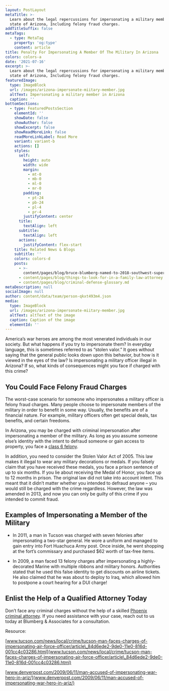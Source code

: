 ```yaml
---
layout: PostLayout
metaTitle: >-
  Learn about the legal repercussions for impersonating a military member in the
  state of Arizona, Including felony fraud charges.
addTitleSuffix: false
metaTags:
  - type: MetaTag
    property: 'og:type'
    content: article
title: Penalty For Impersonating A Member Of The Military In Arizona
colors: colors-a
date: '2021-07-16'
excerpt: >-
  Learn about the legal repercussions for impersonating a military member in the
  state of Arizona, Including felony fraud charges.
featuredImage:
  type: ImageBlock
  url: /images/arizona-impersonate-miitary-member.jpg
  altText: Impersonating a military member in Arizona
  caption: ''
bottomSections:
  - type: FeaturedPostsSection
    elementId: ''
    showDate: false
    showAuthor: false
    showExcerpt: false
    showReadMoreLink: false
    readMoreLinkLabel: Read More
    variant: variant-b
    actions: []
    styles:
      self:
        height: auto
        width: wide
        margin:
          - mt-0
          - mb-0
          - ml-0
          - mr-0
        padding:
          - pt-24
          - pb-24
          - pl-4
          - pr-4
        justifyContent: center
      title:
        textAlign: left
      subtitle:
        textAlign: left
      actions:
        justifyContent: flex-start
    title: Related News & Blogs
    subtitle: ''
    colors: colors-d
    posts:
      - >-
        content/pages/blog/bruce-blumberg-named-to-2018-southwest-super-lawyers-list.md
      - content/pages/blog/things-to-look-for-in-a-family-law-attorney.md
      - content/pages/blog/criminal-defense-glossary.md
metaDescription: null
socialImage: null
author: content/data/team/person-qkxt493m4.json
media:
  type: ImageBlock
  url: /images/arizona-impersonate-miitary-member.jpg
  altText: altText of the image
  caption: Caption of the image
  elementId: ''
---
```

America’s war heroes are among the most venerated individuals in our society. But what happens if you try to impersonate them? In everyday language, this is sometimes referred to as “stolen valor.” It goes without saying that the general public looks down upon this behavior, but how is it viewed in the eyes of the law? Is impersonating a military officer illegal in Arizona? If so, what kinds of consequences might you face if charged with this crime?

## You Could Face Felony Fraud Charges

The worst-case scenario for someone who impersonates a military officer is felony fraud charges. Many people choose to impersonate members of the military in order to benefit in some way. Usually, the benefits are of a financial nature. For example, military officers often get special deals, tax benefits, and certain freedoms.

In Arizona, you may be charged with criminal impersonation after impersonating a member of the military. As long as you assume someone else’s identity with the intent to defraud someone or gain access to property, you face a [class 6 felony](/blog/criminal-defense-glossary/#felony).

In addition, you need to consider the Stolen Valor Act of 2005. This law makes it illegal to wear any military decorations or medals. If you falsely claim that you have received these medals, you face a prison sentence of up to six months. If you lie about receiving the Medal of Honor, you face up to 12 months in prison. The original law did not take into account intent. This meant that it didn’t matter whether you intended to defraud anyone – you would still be charged with the crime regardless. However, the law was amended in 2013, and now you can only be guilty of this crime if you intended to commit fraud.

## Examples of Impersonating a Member of the Military

*   In 2011, a man in Tucson was charged with seven felonies after impersonating a two-star general. He wore a uniform and managed to gain entry into Fort Huachuca Army post. Once inside, he went shopping at the fort’s commissary and purchased $62 worth of tax-free items.

*   In 2009, a man faced 13 felony charges after impersonating a highly-decorated Marine with multiple ribbons and military honors. Authorities stated that he used this false identity to get discounts on airline tickets. He also claimed that he was about to deploy to Iraq, which allowed him to postpone a court hearing for a DUI charge!


## Enlist the Help of a Qualified Attorney Today

Don’t face any criminal charges without the help of a skilled [Phoenix criminal attorney](https://azblumberglaw.com/phoenix-criminal-attorney/). If you need assistance with your case, reach out to us today at Blumberg & Associates for a consultation.

Resource:

[www.tucson.com/news/local/crime/tucson-man-faces-charges-of-impersonating-air-force-officer/article\_84d6ede2-9de0-11e0-816d-001cc4c03286.html](www.tucson.com/news/local/crime/tucson-man-faces-charges-of-impersonating-air-force-officer/article\_84d6ede2-9de0-11e0-816d-001cc4c03286.html)

[www.denverpost.com/2009/06/11/man-accused-of-impersonating-war-hero-in-ariz/](www.denverpost.com/2009/06/11/man-accused-of-impersonating-war-hero-in-ariz/)
